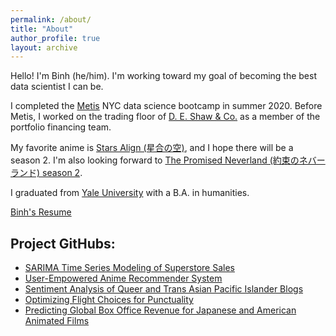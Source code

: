 ```yaml
---
permalink: /about/
title: "About"
author_profile: true
layout: archive
---
```


Hello! I'm Binh (he/him). I'm working toward my goal of becoming the best data scientist I can be.

I completed the [Metis](https://www.thisismetis.com/) NYC data science bootcamp in summer 2020. Before Metis, I worked on the trading floor of [D. E. Shaw & Co.](https://www.deshaw.com/) as a member of the portfolio financing team.

My favorite anime is [Stars Align (星合の空)](https://myanimelist.net/anime/37972/Hoshiai_no_Sora), and I hope there will be a season 2. I'm also looking forward to [The Promised Neverland (約束のネバーランド) season 2](https://myanimelist.net/anime/39617/Yakusoku_no_Neverland_2nd_Season).

I graduated from [Yale University](https://yalecollege.yale.edu/) with a B.A. in humanities.

[Binh's Resume](https://github.com/binh748/resume/blob/main/Binh-Hoang-Resume1.9.pdf)

## Project GitHubs:
* [SARIMA Time Series Modeling of Superstore Sales](https://github.com/binh748/superstore-sales)
* [User-Empowered Anime Recommender System](https://github.com/binh748/anime-recommender)
* [Sentiment Analysis of Queer and Trans Asian Pacific Islander Blogs](https://github.com/binh748/queer-asian-stories)
* [Optimizing Flight Choices for Punctuality](https://github.com/binh748/flight-classification)
* [Predicting Global Box Office Revenue for Japanese and American Animated Films](https://github.com/binh748/animation-regression)
